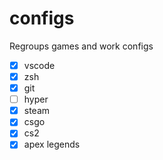 # configs
Regroups games and work configs

- [x] vscode
- [x] zsh
- [x] git
- [ ] hyper
- [x] steam
- [x] csgo
- [x] cs2
- [x] apex legends
